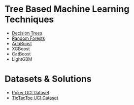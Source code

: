 # Tree Based Machine Learning Techniques
* [Decision Trees](DecisionTrees.ipynb)
* [Random Forests](RandomForest.ipynb)
* [AdaBoost](AdaBoost.ipynb)
* XGBoost
* CatBoost
* LightGBM

# Datasets & Solutions
* [Poker UCI Dataset](Poker.ipynb)
* [TicTacToe UCI Dataset](TicTacToe.ipynb)
